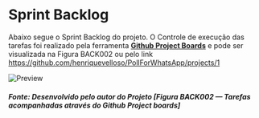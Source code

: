 # Sprint Backlog
Abaixo segue o Sprint Backlog do projeto. O Controle de execução das tarefas foi realizado pela ferramenta <a href="https://help.github.com/en/articles/about-project-boards"><b>Github Project Boards</b></a> e pode ser visualizada na Figura BACK002 ou pelo link https://github.com/henriquevelloso/PollForWhatsApp/projects/1

![Preview](/images/backlog/back002.png?raw=true "Figura BACK002 — Tarefas acompanhadas através do Github Project boards")
<h5>Fonte: Desenvolvido pelo autor do Projeto [Figura BACK002 — Tarefas acompanhadas através do Github Project boards]</h5>

